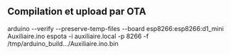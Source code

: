 ## Compilation et upload par OTA
arduino  --verify --preserve-temp-files --board esp8266:esp8266:d1_mini Auxiliaire.ino
espota -i auxiliaire.local -p 8266 -f /tmp/arduino_build.../Auxiliaire.ino.bin

